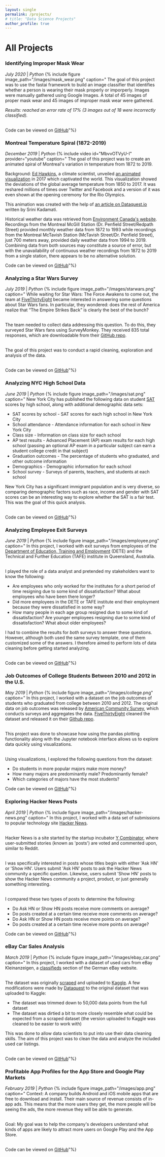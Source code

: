 ```yaml
---
layout: single
permalink: /projects/
# title: "Data Science Projects"
author_profile: true
---
```


<!-- link for all embedded things: https://mmistakes.github.io/minimal-mistakes/docs/helpers/ -->

# All Projects

### Identifying Improper Mask Wear
*July 2020* | *Python*
{% include figure image_path="/images/mask_wear.png" caption="
The goal of this project was to use the fastai framework to build an image classifier that identifies whether a person is wearing their mask properly or imporperly. Images were manually gathered using Google Images. A total of 45 images of proper mask wear and 45 images of improper mask wear were gathered.

*Results: reached an error rate of 17% (3 images out of 18 were incorrectly classified).*<br/><br/>

Code can be viewed on [GitHub](https://github.com/luca-martial/fastai-projects/tree/master/mask-wear)"%}


### Montreal Temperature Spiral (1872-2019)
*December 2019* | *Python*
{% include video id="MbvvOTVyU-I" provider="youtube" caption="
The goal of this project was to create an animated spiral of Montreal's variation in temperature from 1872 to 2019.

Background: [Ed Hawkins](http://www.met.reading.ac.uk/~ed/home/index.php), a climate scientist, unveiled [an animated visualization](http://www.climate-lab-book.ac.uk/spirals/) in 2017 which captivated the world. This visualization showed the deviations of the global average temperature from 1850 to 2017. It was reshared millions of times over Twitter and Facebook and a version of it was even shown at the opening ceremony for the Rio Olympics.

This animation was created with the help of [an article on Dataquest.io](https://www.dataquest.io/blog/climate-temperature-spirals-python/) written by Srini Kadamati.

Historical weather data was retrieved from [Environment Canada's website](https://climate.weather.gc.ca/). Recordings from the Montreal McGill Station (Dr. Penfield Street/Redpath Street) provided monthly weather data from 1872 to 1993 while recordings from the Montreal McTavish Station (McTavish Street/Dr. Penfield Street), just 700 meters away, provided daily weather data from 1994 to 2019. Combining data from both sources may constitute a source of error, but with the unavailability of continuous weather recordings from 1872 to 2019 from a single station, there appears to be no alternative solution.

Code can be viewed on [GitHub](https://github.com/luca-martial/Montreal-Temperature-Spiral)"%}


### Analyzing a Star Wars Survey
*July 2019* | *Python*
{% include figure image_path="/images/starwars.png" caption="
While waiting for Star Wars: The Force Awakens to come out, the team at [FiveThirtyEight](https://fivethirtyeight.com/) became interested in answering some questions about Star Wars fans. In particular, they wondered: does the rest of America realize that “The Empire Strikes Back” is clearly the best of the bunch?<br/><br/>

The team needed to collect data addressing this question. To do this, they surveyed Star Wars fans using SurveyMonkey. They received 835 total responses, which are downloadable from their [GitHub repo](https://github.com/fivethirtyeight/data/tree/master/star-wars-survey).<br/><br/>

The goal of this project was to conduct a rapid cleaning, exploration and analysis of the data.<br/><br/>

Code can be viewed on [GitHub](https://github.com/luca-martial/Star-Wars-Survey)"%}


### Analyzing NYC High School Data
*June 2019* | *Python*
{% include figure image_path="/images/sat.png" caption="
New York City has published the following data on student [SAT](https://en.wikipedia.org/wiki/SAT) scores by high school, along with additional demographic data sets:

- SAT scores by school - SAT scores for each high school in New York City
- School attendance - Attendance information for each school in New York City
- Class size - Information on class size for each school
- AP test results - Advanced Placement (AP) exam results for each high school (passing an optional AP exam in a particular subject can earn a student college credit in that subject)
- Graduation outcomes - The percentage of students who graduated, and other outcome information
- Demographics - Demographic information for each school
- School survey - Surveys of parents, teachers, and students at each school

New York City has a significant immigrant population and is very diverse, so comparing demographic factors such as race, income and gender with SAT scores can be an interesting way to explore whether the SAT is a fair test. This was the goal of this quick analysis.<br/><br/>

Code can be viewed on [GitHub](https://github.com/luca-martial/Analyzing-NYC-High-School-Data)"%}


### Analyzing Employee Exit Surveys
*June 2019* | *Python*
{% include figure image_path="/images/employee.png" caption="
In this project, I worked with exit surveys from employees of the [Department of Education, Training and Employment](https://en.wikipedia.org/wiki/Department_of_Education_and_Training_(Queensland)) (DETE) and the Technical and Further Education (TAFE) institute in Queensland, Australia.<br/><br/>

I played the role of a data analyst and pretended my stakeholders want to know the following:

- Are employees who only worked for the institutes for a short period of time resigning due to some kind of dissatisfaction? What about employees who have been there longer?
- Did more employees in the DETE or TAFE institute end their employment because they were dissatisfied in some way?
- How many people in each age group resigned due to some kind of dissatisfaction? Are younger employees resigning due to some kind of dissatisfaction? What about older employees?

I had to combine the results for *both* surveys to answer these questions. However, although both used the same survey template, one of them customized some of the answers. I therefore aimed to perform lots of data cleaning before getting started analyzing.<br/><br/>

Code can be viewed on [GitHub](https://github.com/luca-martial/Analyzing-Employee-Exit-Surveys)"%}


### Job Outcomes of College Students Between 2010 and 2012 in the U.S.
*May 2019* | *Python*
{% include figure image_path="/images/college.png" caption="
In this project, I worked with a dataset on the job outcomes of students who graduated from college between 2010 and 2012. The original data on job outcomes was released by [American Community Survey](https://www.census.gov/programs-surveys/acs/), which conducts surveys and aggregates the data. [FiveThirtyEight](https://fivethirtyeight.com/) cleaned the dataset and released it on their [Github repo](https://github.com/fivethirtyeight/data/tree/master/college-majors).<br/><br/>

This project was done to showcase how using the pandas plotting functionality along with the Jupyter notebook interface allows us to explore data quickly using visualizations.<br/><br/>

Using visualizations, I explored the following questions from the dataset:

- Do students in more popular majors make more money?
- How many majors are predominantly male? Predominantly female?
- Which categories of majors have the most students?

Code can be viewed on [GitHub](https://github.com/luca-martial/Earnings-Based-on-College-Majors)"%}


### Exploring Hacker News Posts
*April 2019* | *Python*
{% include figure image_path="/images/hacker-news.png" caption="
In this project, I worked with a data set of submissions to popular technology site [Hacker News](https://news.ycombinator.com/).<br/><br/>

Hacker News is a site started by the startup incubator [Y Combinator](https://www.ycombinator.com/), where user-submitted stories (known as 'posts') are voted and commented upon, similar to Reddit.<br/><br/>

I was specifically interested in posts whose titles begin with either 'Ask HN' or 'Show HN'. Users submit 'Ask HN' posts to ask the Hacker News community a specific question. Likewise, users submit 'Show HN' posts to show the Hacker News community a project, product, or just generally something interesting.<br/><br/>

I compared these two types of posts to determine the following:

- Do Ask HN or Show HN posts receive more comments on average?
- Do posts created at a certain time receive more comments on average?
- Do Ask HN or Show HN posts receive more points on average?
- Do posts created at a certain time receive more points on average?

Code can be viewed on [GitHub](https://github.com/luca-martial/Hacker-News-Posts-Analysis)"%}


### eBay Car Sales Analysis
*March 2019* | *Python*
{% include figure image_path="/images/ebay_car.png" caption="
In this project, I worked with a dataset of used cars from eBay Kleinanzeigen, a [classifieds](https://en.wikipedia.org/wiki/Classified_advertising) section of the German eBay website.<br/><br/>

The dataset was originally [scraped](https://en.wikipedia.org/wiki/Web_scraping) and uploaded to [Kaggle](https://www.kaggle.com/orgesleka/used-cars-database/data). A few modifications were made by [Dataquest](https://www.dataquest.io/) to the original dataset that was uploaded to Kaggle:

- The dataset was trimmed down to 50,000 data points from the full dataset
- The dataset was dirtied a bit to more closely resemble what could be expected from a scraped dataset (the version uploaded to Kaggle was cleaned to be easier to work with)

This was done to allow data scientists to put into use their data cleaning skills. The aim of this project was to clean the data and analyze the included used car listings.<br/><br/>

Code can be viewed on [GitHub](https://github.com/luca-martial/Exploring-Ebay-Car-Sales-Data)"%}


### Profitable App Profiles for the App Store and Google Play Markets
*February 2019* | *Python*
{% include figure image_path="/images/app.png" caption="
Context: A company builds Android and iOS mobile apps that are free to download and install. Their main source of revenue consists of in-app ads. This means that the more users they get, the more people will be seeing the ads, the more revenue they will be able to generate.<br/><br/>

Goal: My goal was to help the company's developers understand what kinds of apps are likely to attract more users on Google Play and the App Store.<br/><br/>

Code can be viewed on [GitHub](https://github.com/luca-martial/Popular-Apps-Project)"%}